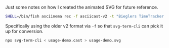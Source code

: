 Just some notes on how I created the animated SVG for future reference.

```bash
SHELL=/bin/fish asciinema rec -f asciicast-v2 -t "Bieglers TimeTracker Demo" --overwrite usage-demo.cast
```

Specifically using the older v2 format via `-f` so that `svg-term-cli` can pick it up for conversion.

```bash
npx svg-term-cli < usage-demo.cast > usage-demo.svg
```

